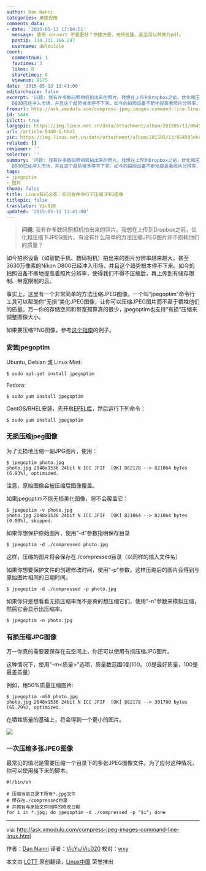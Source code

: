```yaml
---
author: Dan Nanni
categories: 桌面应用
comments_data:
- date: '2015-05-13 17:04:51'
  message: 使用 convert 不是更好？快捷方便，支持批量。甚至可以转换为pdf。
  postip: 114.111.166.247
  username: delectate
count:
  commentnum: 1
  favtimes: 3
  likes: 0
  sharetimes: 0
  viewnum: 8175
date: '2015-05-13 13:41:00'
editorchoice: false
excerpt: '问题: 我有许多数码照相机拍出来的照片。我想在上传到Dropbox之前，优化和压缩下JPEG图片。有没有什么简单的方法压缩JPEG图片并不损耗他们的质量？  如今拍照设备（如智能手机、数码相机）拍出来的图片分辨率越来越大。甚至3630万像素的Nikon
  D800已经冲入市场，并且这个趋势根本停不下来。如今的拍照设备不断地提高着照片分辨率，使得我们不得不压缩后，再上传到有储存限制、带宽限制的云。 事实上，这里有一个非常简单的方法压缩JPEG图像。一个叫jpegoptim命令行工具可以帮助你无损美化JPEG图像，让你可以压缩JPEG图片而不至于牺牲他们'
fromurl: http://ask.xmodulo.com/compress-jpeg-images-command-line-linux.html
id: 5440
islctt: true
largepic: https://img.linux.net.cn/data/attachment/album/201505/13/064505nhr131eqv3v3047p.jpg
url: /article-5440-1.html
pic: https://img.linux.net.cn/data/attachment/album/201505/13/064505nhr131eqv3v3047p.jpg.thumb.jpg
related: []
reviewer: ''
selector: ''
summary: '问题: 我有许多数码照相机拍出来的照片。我想在上传到Dropbox之前，优化和压缩下JPEG图片。有没有什么简单的方法压缩JPEG图片并不损耗他们的质量？  如今拍照设备（如智能手机、数码相机）拍出来的图片分辨率越来越大。甚至3630万像素的Nikon
  D800已经冲入市场，并且这个趋势根本停不下来。如今的拍照设备不断地提高着照片分辨率，使得我们不得不压缩后，再上传到有储存限制、带宽限制的云。 事实上，这里有一个非常简单的方法压缩JPEG图像。一个叫jpegoptim命令行工具可以帮助你无损美化JPEG图像，让你可以压缩JPEG图片而不至于牺牲他们'
tags:
- jpegoptim
- 图片
thumb: false
title: Linux有问必答：如何在命令行下压缩JPEG图像
titlepic: false
translator: Vic020
updated: '2015-05-13 13:41:00'
---
```



> 
> **问题**: 我有许多数码照相机拍出来的照片。我想在上传到Dropbox之前，优化和压缩下JPEG图片。有没有什么简单的方法压缩JPEG图片并不损耗他们的质量？
> 
> 
> 


如今拍照设备（如智能手机、数码相机）拍出来的图片分辨率越来越大。甚至3630万像素的Nikon D800已经冲入市场，并且这个趋势根本停不下来。如今的拍照设备不断地提高着照片分辨率，使得我们不得不压缩后，再上传到有储存限制、带宽限制的云。


事实上，这里有一个非常简单的方法压缩JPEG图像。一个叫“jpegoptim”命令行工具可以帮助你“无损”美化JPEG图像，让你可以压缩JPEG图片而不至于牺牲他们的质量。万一你的存储空间和带宽预算真的很少，jpegoptim也支持“有损”压缩来调整图像大小。


如果要压缩PNG图像，参考[这个指南](http://xmodulo.com/how-to-compress-png-files-on-linux.html)的例子。


### 安装jpegoptim


Ubuntu, Debian 或 Linux Mint:



```
$ sudo apt-get install jpegoptim

```

Fedora:



```
$ sudo yum install jpegoptim

```

CentOS/RHEL安装，先开启[EPEL库](/article-2324-1.html)，然后运行下列命令：



```
$ sudo yum install jpegoptim 

```

### 无损压缩jpeg图像


为了无损地压缩一副JPG图片，使用：



```
$ jpegoptim photo.jpg 
photo.jpg 2048x1536 24bit N ICC JFIF  [OK] 882178 --> 821064 bytes (6.93%), optimized.

```

注意，原始图像会被压缩后图像覆盖。


如果jpegoptim不能无损美化图像，将不会覆盖它：



```
$ jpegoptim -v photo.jpg 
photo.jpg 2048x1536 24bit N ICC JFIF  [OK] 821064 --> 821064 bytes (0.00%), skipped.

```

如果你想保护原始图片，使用"-d"参数指明保存目录



```
$ jpegoptim -d ./compressed photo.jpg 

```

这样，压缩的图片将会保存在./compressed目录（以同样的输入文件名）


如果你想要保护文件的创建修改时间，使用"-p"参数。这样压缩后的图片会得到与原始图片相同的日期时间。



```
$ jpegoptim -d ./compressed -p photo.jpg 

```

如果你只是想看看无损压缩率而不是真的想压缩它们，使用"-n"参数来模拟压缩，然后它会显示出压缩率。



```
$ jpegoptim -n photo.jpg 

```

### 有损压缩JPG图像


万一你真的需要要保存在云空间上，你还可以使用有损压缩JPG图片。


这种情况下，使用"-m<质量>"选项，质量数范围0到100。（0是最好质量，100是最差质量）


例如，用50%质量压缩图片:



```
$ jpegoptim -m50 photo.jpg 
photo.jpg 2048x1536 24bit N ICC JFIF  [OK] 882178 --> 301780 bytes (65.79%), optimized.

```

在牺牲质量的基础上，将会得到一个更小的图片。


![](/data/attachment/album/201505/13/064505nhr131eqv3v3047p.jpg)


### 一次压缩多张JPEG图像


最常见的情况是需要压缩一个目录下的多张JPEG图像文件。为了应付这种情况，你可以使用接下来的脚本。



```
#!/bin/sh

# 压缩当前目录下所有*.jpg文件
# 保存在./compressed目录
# 并拥有与原始文件同样的修改日期
for i in *.jpg; do jpegoptim -d ./compressed -p "$i"; done

```



---


via: <http://ask.xmodulo.com/compress-jpeg-images-command-line-linux.html>


作者：[Dan Nanni](http://ask.xmodulo.com/author/nanni) 译者：[VicYu/Vic020](https://github.com/Vic020) 校对：[wxy](https://github.com/wxy)


本文由 [LCTT](https://github.com/LCTT/TranslateProject) 原创翻译，[Linux中国](http://linux.cn/) 荣誉推出